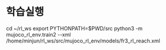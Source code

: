 # 학습실행
cd ~/rl_ws
export PYTHONPATH=$PWD/src
python3 -m mujoco_rl_env.train2 --xml /home/minjun/rl_ws/src/mujoco_rl_env/models/fr3_rl_reach.xml
